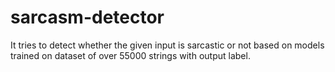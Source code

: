 # sarcasm-detector
It tries to detect whether the given input is sarcastic or not based on models trained on dataset of over 55000 strings with output label.
